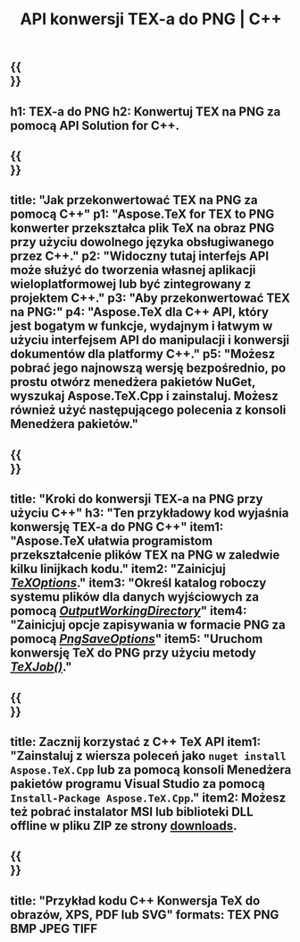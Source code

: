 ﻿---
translation: true
template: /_templates/_conversion-child-cpp.md
title: API konwersji TEX-a do PNG | C++
description: Funkcjonalność konwersji TeX do PNG. Zintegruj tę lokalną bibliotekę C++ ze swoim projektem lub użyj aplikacji wieloplatformowych, aby przekonwertować TeX na PNG.
keywords: tex to png api cpp, tex2png integracja c++
url: /cpp/conversion/tex-to-png/
family: tex
platformtag: cpp
feature: conversion
informat: TEX
outformat: PNG
otherformats: BMP JPEG TIFF PDF SVG XPS
---

{{<section banner>}}
---
h1: TEX-a do PNG
h2: Konwertuj TEX na PNG za pomocą API Solution for C++.
---

{{<section overview>}}
---
title: "Jak przekonwertować TEX na PNG za pomocą C++"
p1: "Aspose.TeX for TEX to PNG konwerter przekształca plik TeX na obraz PNG przy użyciu dowolnego języka obsługiwanego przez C++."
p2: "Widoczny tutaj interfejs API może służyć do tworzenia własnej aplikacji wieloplatformowej lub być zintegrowany z projektem C++."
p3: "Aby przekonwertować TEX na PNG:"
p4: "Aspose.TeX dla C++ API, który jest bogatym w funkcje, wydajnym i łatwym w użyciu interfejsem API do manipulacji i konwersji dokumentów dla platformy C++."
p5: "Możesz pobrać jego najnowszą wersję bezpośrednio, po prostu otwórz menedżera pakietów NuGet, wyszukaj Aspose.TeX.Cpp i zainstaluj. Możesz również użyć następującego polecenia z konsoli Menedżera pakietów."
---

{{<section feature1>}}
---
title: "Kroki do konwersji TEX-a na PNG przy użyciu C++"
h3: "Ten przykładowy kod wyjaśnia konwersję TEX-a do PNG C++"
item1: "Aspose.TeX ułatwia programistom przekształcenie plików TEX na PNG w zaledwie kilku linijkach kodu."
item2: "Zainicjuj [*TeXOptions*](https://reference.aspose.com/tex/cpp/class/aspose.te_x.te_x_options)."
item3: "Określ katalog roboczy systemu plików dla danych wyjściowych za pomocą [*OutputWorkingDirectory*](https://reference.aspose.com/tex/cpp/class/aspose.te_x.te_x_options#aa4f4ea6dab7db5ba1b40800495f16f63)"
item4: "Zainicjuj opcje zapisywania w formacie PNG za pomocą [*PngSaveOptions*](https://reference.aspose.com/tex/cpp/class/aspose.te_x.presentation.image.png_save_options)"
item5: "Uruchom konwersję TeX do PNG przy użyciu metody [*TeXJob()*](https://reference.aspose.com/tex/cpp/class/aspose.te_x.te_x_job)."
---

{{<section feature2>}}
---
title: Zacznij korzystać z C++ TeX API
item1: "Zainstaluj z wiersza poleceń jako ```nuget install Aspose.TeX.Cpp``` lub za pomocą konsoli Menedżera pakietów programu Visual Studio za pomocą ```Install-Package Aspose.TeX.Cpp```."
item2: Możesz też pobrać instalator MSI lub biblioteki DLL offline w pliku ZIP ze strony [downloads](https://releases.aspose.com/tex/cpp).
---

{{<section widget>}}
---
title: "Przykład kodu C++ Konwersja TeX do obrazów, XPS, PDF lub SVG"
formats: TEX PNG BMP JPEG TIFF
---

